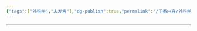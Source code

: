 ```yaml
---
{"tags":["外科学","未发售"],"dg-publish":true,"permalink":"/正番内容/外科学/Episode 06. 普外科/慢性胆囊炎/","dgPassFrontmatter":true}
---
```


---
